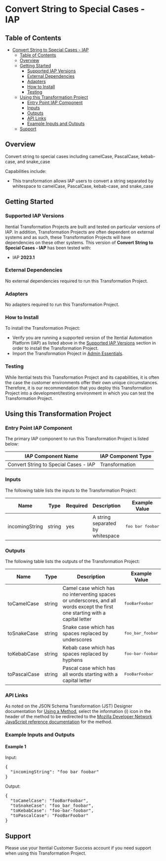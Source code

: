 # Convert String to Special Cases - IAP

## Table of Contents

- [Convert String to Special Cases - IAP](#convert-string-to-special-cases---iap)
  - [Table of Contents](#table-of-contents)
  - [Overview](#overview)
  - [Getting Started](#getting-started)
    - [Supported IAP Versions](#supported-iap-versions)
    - [External Dependencies](#external-dependencies)
    - [Adapters](#adapters)
    - [How to Install](#how-to-install)
    - [Testing](#testing)
  - [Using this Transformation Project](#using-this-transformation-project)
    - [Entry Point IAP Component](#entry-point-iap-component)
    - [Inputs](#inputs)
    - [Outputs](#outputs)
    - [API Links](#api-links)
    - [Example Inputs and Outputs](#example-inputs-and-outputs)
  - [Support](#support)

## Overview

Convert string to special cases including camelCase, PascalCase, kebab-case, and snake_case

Capabilities include:
- This transformation allows IAP users to convert a string separated by whitespace to camelCase, PascalCase, kebab-case, and snake_case


## Getting Started

### Supported IAP Versions

Itential Transformation Projects are built and tested on particular versions of IAP. In addition, Transformation Projects are often dependent on external systems and as such, these Transformation Projects will have dependencies on these other systems. This version of **Convert String to Special Cases - IAP** has been tested with:


- IAP **2023.1**



### External Dependencies

No external dependencies required to run this Transformation Project.




### Adapters

No adapters required to run this Transformation Project.


### How to Install

To install the Transformation Project:

- Verify you are running a supported version of the Itential Automation Platform (IAP) as listed above in the [Supported IAP Versions](#supported-iap-versions) section in order to install the Transformation Project.
- Import the Transformation Project in [Admin Essentials](https://docs.itential.com/docs/importing-a-prebuilt-4).

### Testing

While Itential tests this Transformation Project and its capabilities, it is often the case the customer environments offer their own unique circumstances. Therefore, it is our recommendation that you deploy this Transformation Project into a development/testing environment in which you can test the Transformation Project.

## Using this Transformation Project


### Entry Point IAP Component

The primary IAP component to run this Transformation Project is listed below:

<table>
  <thead>
    <tr>
      <th>IAP Component Name</th>
      <th>IAP Component Type</th>
    </tr>
  </thead>
  <tbody>
      <td>Convert String to Special Cases - IAP</td>
      <td>Transformation</td>
    </tr>
  </tbody>
</table>

### Inputs

The following table lists the inputs to the Transformation Project:

<table>
  <thead>
    <tr>
      <th>Name</th>
      <th>Type</th>
      <th>Required</th>
      <th>Description</th>
      <th>Example Value</th>
    </tr>
  </thead>
  <tbody>
    <tr>
      <td>incomingString</td>
      <td>string</td>
      <td>yes</td>
      <td>A string separated by whitespace</td>
      <td><pre lang="json">foo bar foobar</pre></td>
    </tr>
  </tbody>
</table>



### Outputs

The following table lists the outputs of the Transformation Project:

<table>
  <thead>
    <tr>
      <th>Name</th>
      <th>Type</th>
      <th>Description</th>
      <th>Example Value</th>
    </tr>
  </thead>
  <tbody>
    <tr>
      <td>toCamelCase</td>
      <td>string</td>
      <td>Camel case which has no interventing spaces or underscores, and all words except the first one starting with a capital letter</td>
      <td><pre lang="json">fooBarFoobar</pre></td>
    </tr>    <tr>
      <td>toSnakeCase</td>
      <td>string</td>
      <td>Snake case which has spaces replaced by underscores</td>
      <td><pre lang="json">foo_bar_foobar</pre></td>
    </tr>    <tr>
      <td>toKebabCase</td>
      <td>string</td>
      <td>Kebab case which has spaces replaced by hyphens</td>
      <td><pre lang="json">foo-bar-foobar</pre></td>
    </tr>    <tr>
      <td>toPascalCase</td>
      <td>string</td>
      <td>Pascal case which has all words starting with a capital letter</td>
      <td><pre lang="json">FooBarFoobar</pre></td>
    </tr>
  </tbody>
</table>

  


### API Links
As noted on the JSON Schema Transformation (JST) Designer documentation for [Using a Method](https://docs.itential.com/docs/jst-designer-2023-1#using-a-method), select the information (i) icon in the header of the method to be redirected to the [Mozilla Developer Network JavaScript reference documentation](https://developer.mozilla.org/en-US/docs/Web/JavaScript/Reference) for the method. 
 


### Example Inputs and Outputs

  
#### Example 1

    
Input:
<pre>{
  "incomingString": "foo bar foobar"
} </pre>

    
    
Output:
<pre>{
  "toCamelCase": "fooBarFoobar",
  "toSnakeCase": "foo_bar_foobar",
  "toKebabCase": "foo-bar-foobar",
  "toPascalCase": "FooBarFoobar"
} </pre>

    
  


## Support

Please use your Itential Customer Success account if you need support when using this Transformation Project.